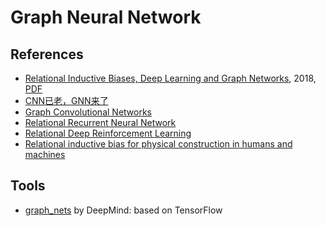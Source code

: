 
# Graph Neural Network

## References

  * [Relational Inductive Biases, Deep Learning and Graph Networks](https://arxiv.org/abs/1806.01261), 2018, [PDF](https://arxiv.org/pdf/1806.01261)
  * [CNN已老，GNN来了](https://zhuanlan.zhihu.com/p/38071963)
  * [Graph Convolutional Networks](http://tkipf.github.io/graph-convolutional-networks/)
  * [Relational Recurrent Neural Network](https://arxiv.org/pdf/1806.01822v1.pdf)
  * [Relational Deep Reinforcement Learning](https://arxiv.org/abs/1806.01830)
  * [Relational inductive bias for physical construction in humans and machines](https://arxiv.org/pdf/1806.01203.pdf)

## Tools

  * [graph_nets](https://github.com/deepmind/graph_nets) by DeepMind: based on TensorFlow
